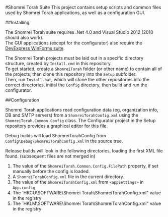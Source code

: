 #Shomrei Torah Suite
This project contains setup scripts and common files used by Shomrei Torah applications, as well as a configuration GUI.

##Installing

The Shomrei Torah suite requires .Net 4.0 and Visual Studio 2012 (2010 should also work).  
The GUI applications (except for the configurator) also require the [DevExpress WinForms suite](http://www.devexpress.com/Products/NET/Controls/WinForms/).

The Shomrei Torah projects must be laid out in a specific directory structure, created by `Install.cmd` in this repository.  
To get started, create a `ShomreiTorah` folder (or other name) to contain all of the projects, then clone this repository into the `Setup` subfolder.  
Then, run `Install.bat`, which will clone the other repositories into the correct directories, initial the `Config` directory, then build and run the configurator.

##Configuration

Shomrei Torah applications read configuration data (eg, organization info, DB and SMTP servers) from a `ShomreiTorahConfig.xml` using the `ShomreiTorah.Common.Config` class.  The Configurator project in the Setup repository provides a graphical editor for this file.  

Debug builds will load ShomreiTorahConfig from `Config\Debug\ShomreiTorahConfig.xml` in the source tree.  

Release builds will look in the following directories, loading the first XML file found.  (subsequent files are not merged in)

 1. The value of the `ShomreiTorah.Common.Config.FilePath` property, if set manually before the config is loaded.
 2. A `ShomreiTorahConfig.xml` file in the current directory.
 3. The value of the `ShomreiTorahConfig.xml` from `<appSettings>` in `App.config`
 4. The `HKCU\SOFTWARE\Shomrei Torah\ShomreiTorahConfig.xml" value in the registry
 5. The `HKLM\SOFTWARE\Shomrei Torah\ShomreiTorahConfig.xml" value in the registry
